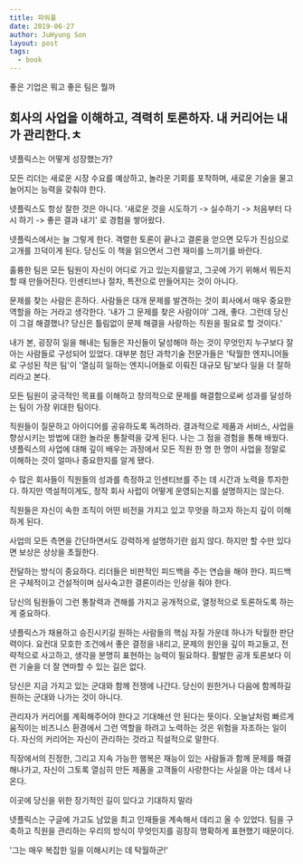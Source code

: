 ```yaml
---
title: 파워풀
date: 2019-06-27
author: JuHyung Son
layout: post
tags:
  - book
---
```


좋은 기업은 뭐고 좋은 팀은 뭘까

회사의 사업을 이해하고, 격력히 토론하자. 내 커리어는 내가 관리한다.ㅊ
---

넷플릭스는 어떻게 성장했는가?

모든 리더는 새로운 시장 수요를 예상하고, 놀라운 기회를 포착하며, 새로운 기술을 물고 늘어지는 능력을 갖춰야 한다.

넷플릭스도 항상 잘한 것은 아니다. '새로운 것을 시도하기 -> 실수하기 -> 처음부터 다시 하기 -> 좋은 결과 내기' 로 경험을 쌓아왔다. 

넷플릭스에서는 늘 그렇게 한다. 격렬한 토론이 끝나고 결론을 얻으면 모두가 진심으로 고개를 끄덕이게 된다. 당신도 이 책을 읽으면서 그런 재미를 느끼기를 바란다.

훌륭한 팀은 모든 팀원이 자신이 어디로 가고 있는지를알고, 그곳에 가기 위해서 뭐든지 할 때 만들어진다. 인센티브나 절차, 특전으로 만들어지는 것이 아니다.

문제를 찾는 사람은 흔하다. 사람들은 대개 문제를 발견하는 것이 회사에서 매우 중요한 역할을 하는 거라고 생각한다. '내가 그 문제를 찾은 사람이야' 그래, 좋다. 그런데 당신이 그걸 해결했나? 당신은 틀림없이 문제 해결을 사랑하는 직원을 필요로 할 것이다.'

내가 본, 굉장히 일을 해내는 팀들은 자신들이 달성해야 하는 것이 무엇인지 누구보다 잘 아는 사람들로 구성되어 있었다. 대부분 첨단 과학기술 전문가들은 '탁월한 엔지니어들로 구성된 작은 팀'이 '열심히 일하는 엔지니어들로 이뤄진 대규모 팀'보다 일을 더 잘하리라고 본다.

모든 팀원이 궁극적인 목표를 이해하고 창의적으로 문제를 해결함으로써 성과를 달성하는 팀이 가장 위대한 팀이다.

직원들이 질문하고 아이디어를 공유하도록 독려하라. 결과적으로 제품과 서비스, 사업을 향상시키는 방법에 대한 놀라운 통찰력을 갖게 된다. 나는 그 점을 경험을 통해 배웠다. 넷플릭스의 사업에 대해 깊이 배우는 과정에서 모든 직원 한 명 한 명이 사업을 정말로 이해하는 것이 얼마나 중요한지를 알게 됐다.

수 많은 회사들이 직원들의 성과를 측정하고 인센티브를 주는 데 시간과 노력을 투자한다. 하지만 역설적이게도, 정작 회사 사럽이 어떻게 운영되는지를 설명하지는 않는다.

직원들은 자신이 속한 조직이 어떤 비전을 가지고 있고 무엇을 하고자 하는지 깊이 이해하게 된다. 

사업의 모든 측면을 간단하면서도 강력하게 설명하기란 쉽지 않다. 하지만 할 수만 있다면 보상은 상상을 초월한다.

전달하는 방식이 중요하다. 리더들은 비판적인 피드백을 주는 연습을 해야 한다. 피드백은 구체적이고 건설적이며 심사숙고한 결론이라는 인상을 줘야 한다.

당신의 팀원들이 그런 통찰력과 견해를 가지고 공개적으로, 열정적으로 토론하도록 하는 게 중요하다.

넷플릭스가 채용하고 승진시키길 원하는 사람들의 핵심 자질 가운데 하나가 탁월한 판단력이다. 요컨대 모호한 조건에서 좋은 결정을 내리고, 문제의 원인을 깊이 파고들고, 전략적으로 사고하고, 생각을 분명히 표현하는 능력이 필요하다. 활발한 공개 토론보다 이런 기술을 더 잘 연마할 수 있는 길은 없다.

당신은 지금 가지고 있는 군대와 함께 전쟁에 나간다. 당신이 원한거나 다음에 함께하길 원하는 군대와 나가는 것이 아니다.

관리자가 커리어를 계획해주어야 한다고 기대해선 안 된다는 뜻이다. 오늘날처럼 빠르게 움직이는 비즈니스 환경에서 그런 역할을 하려고 노력하는 것은 위험을 자조하는 일이다. 자신의 커리어는 자신이 관리하는 것라고 직설적으로 말한다.

직장에서의 진정한, 그리고 지속 가능한 행복은 재능이 있는 사람들과 함께 문제를 해결해나가고, 자신이 그토록 열심히 만든 제품을 고객들이 사랑한다는 사실을 아는 데서 나온다.

이곳에 당신을 위한 장기적인 길이 있다고 기대하지 말라

넷플릭스는 구글에 가고도 남았을 최고 인재들을 계속해서 데리고 올 수 있었다. 팀을 구축하고 직원을 관리하는 우리의 방식이 무엇인지를 굉장히 명확하게 표현했기 때문이다.

'그는 매우 복잡한 일을 이해시키는 데 탁월하군!'